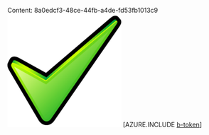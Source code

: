 Content: 8a0edcf3-48ce-44fb-a4de-fd53fb1013c9![image](90f87548-9736-45b5-ba95-c72cdef7b962.png)
[AZURE.INCLUDE [b-token](5713d174-e0c8-49b3-a2e5-fffde44d84d4.md)]

